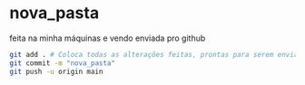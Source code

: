 # nova_pasta
feita na minha máquinas e vendo enviada pro github

```bash
git add . # Coloca todas as alterações feitas, prontas para serem enviadas pro github
git commit -m "nova_pasta"
git push -u origin main
```